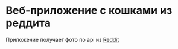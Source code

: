 # Веб-приложение с кошками из реддита

Приложение получает фото по api из [Reddit](https://www.reddit.com/r/cats/)
